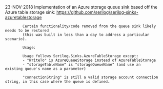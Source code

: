 
23-NOV-2018 Implementation of an Azure storage queue sink based off the Azure table storage sink:
            https://github.com/serilog/serilog-sinks-azuretablestorage

            Certain functionality/code removed from the queue sink likely needs to be restored
            (this was built in less than a day to address a particular scenario).
            
            Usage:
            
            Usage follows Serilog.Sinks.AzureTableStorage except:
            - "WriteTo" is AzureQueueStorage instead of AzureTableStorage
            - "storageTableName" is "storageQueueName" (and use an existing queue's name as a parameter)
            
            "connectionString" is still a valid storage account connection string, in this case where the queue is defined.
            
